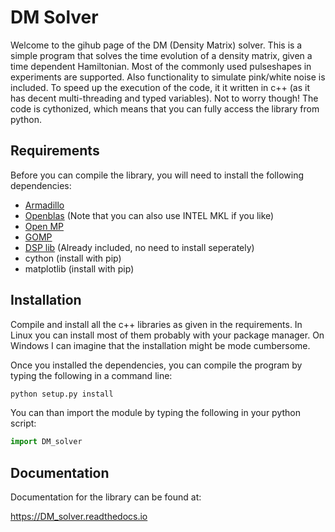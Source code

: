 DM Solver 
=========

Welcome to the gihub page of the DM (Density Matrix) solver. This is a simple program that solves the time evolution of a density matrix, given a time dependent Hamiltonian. Most of the commonly used pulseshapes in experiments are supported. Also functionality to simulate  pink/white noise is included. To speed up the execution of the code, it it written in c++ (as it has decent multi-threading and typed variables). Not to worry though! The code is cythonized, which means that you can fully access the library from python.

Requirements
-------------
Before you can compile the library, you will need to install the following dependencies:

* [Armadillo](http://arma.sourceforge.net/download.html)
* [Openblas](http://www.openblas.net/) (Note that you can also use INTEL MKL if you like)
* [Open MP](https://www.open-mpi.org/)
* [GOMP](https://gcc.gnu.org/projects/gomp/)
* [DSP lib](https://github.com/vinniefalco/DSPFilters/) (Already included, no need to install seperately)
* cython (install with pip)
* matplotlib (install with pip)



Installation
-------------
Compile and install all the c++ libraries as given in the requirements. In Linux you can install most of them probably with your package manager. On Windows I can imagine that the installation might be mode cumbersome.

Once you installed the dependencies, you can compile the program by typing the following in a command line:
```bash	
python setup.py install
```
You can than import the module by typing the following in your python script:
```python
import DM_solver
```

Documentation
-------------

Documentation for the library can be found at:

https://DM_solver.readthedocs.io
